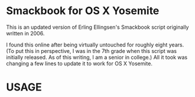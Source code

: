 Smackbook for OS X Yosemite
==================

This is an updated version of Erling Ellingsen's Smackbook script originally written in 2006.

I found this online after being virtually untouched for roughly eight years. (To put this in perspective, I was in the 7th grade when this script was initially released. As of this writing, I am a senior in college.) All it took was changing a few lines to update it to work for OS X Yosemite.

USAGE
==================
